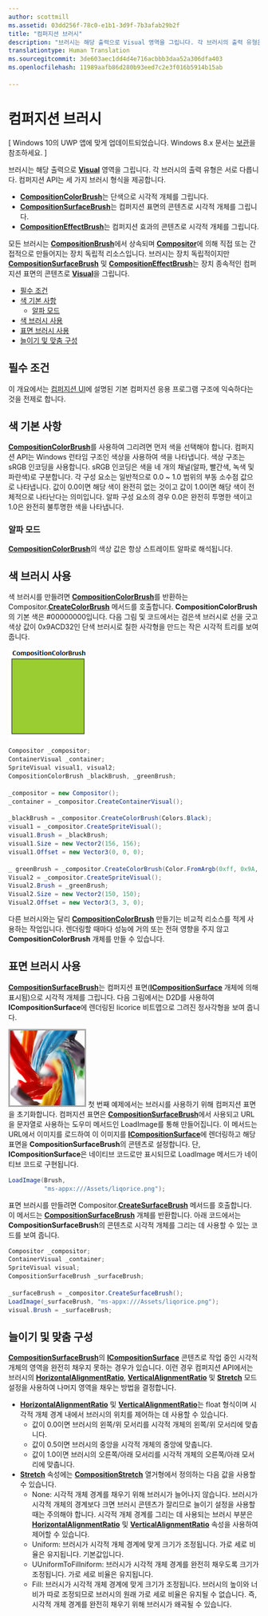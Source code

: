 ```yaml
---
author: scottmill
ms.assetid: 03dd256f-78c0-e1b1-3d9f-7b3afab29b2f
title: "컴퍼지션 브러시"
description: "브러시는 해당 출력으로 Visual 영역을 그립니다. 각 브러시의 출력 유형은 서로 다릅니다."
translationtype: Human Translation
ms.sourcegitcommit: 3de603aec1dd4d4e716acbbb3daa52a306dfa403
ms.openlocfilehash: 11989aafb86d280b93eed7c2e3f016b5914b15ab

---
```

# 컴퍼지션 브러시

\[ Windows 10의 UWP 앱에 맞게 업데이트되었습니다. Windows 8.x 문서는 [보관](http://go.microsoft.com/fwlink/p/?linkid=619132)을 참조하세요. \]

브러시는 해당 출력으로 [**Visual**](https://msdn.microsoft.com/library/windows/apps/Dn706858) 영역을 그립니다. 각 브러시의 출력 유형은 서로 다릅니다. 컴퍼지션 API는 세 가지 브러시 형식을 제공합니다.

-   [**CompositionColorBrush**](https://msdn.microsoft.com/library/windows/apps/Mt589399)는 단색으로 시각적 개체를 그립니다.
-   [**CompositionSurfaceBrush**](https://msdn.microsoft.com/library/windows/apps/Mt589415)는 컴퍼지션 표면의 콘텐츠로 시각적 개체를 그립니다.
-   [**CompositionEffectBrush**](https://msdn.microsoft.com/library/windows/apps/Mt589406)는 컴퍼지션 효과의 콘텐츠로 시각적 개체를 그립니다.

모든 브러시는 [**CompositionBrush**](https://msdn.microsoft.com/library/windows/apps/Mt589398)에서 상속되며 [**Compositor**](https://msdn.microsoft.com/library/windows/apps/Dn706789)에 의해 직접 또는 간접적으로 만들어지는 장치 독립적 리소스입니다. 브러시는 장치 독립적이지만 [**CompositionSurfaceBrush**](https://msdn.microsoft.com/library/windows/apps/Mt589415) 및 [**CompositionEffectBrush**](https://msdn.microsoft.com/library/windows/apps/Mt589406)는 장치 종속적인 컴퍼지션 표면의 콘텐츠로 [**Visual**](https://msdn.microsoft.com/library/windows/apps/Dn706858)을 그립니다.

-   [필수 조건](./composition-brushes.md#prerequisites)
-   [색 기본 사항](./composition-brushes.md#color-basics)
    -   [알파 모드](./composition-brushes.md#alpha-modes)
-   [색 브러시 사용](./composition-brushes.md#using-color-brush)
-   [표면 브러시 사용](./composition-brushes.md#using-surface-brush)
-   [늘이기 및 맞춤 구성](./composition-brushes.md#configuring-stretch-and-alignment)

## 필수 조건

이 개요에서는 [컴퍼지션 UI](visual-layer.md)에 설명된 기본 컴퍼지션 응용 프로그램 구조에 익숙하다는 것을 전제로 합니다.

## 색 기본 사항

[**CompositionColorBrush**](https://msdn.microsoft.com/library/windows/apps/Mt589399)를 사용하여 그리려면 먼저 색을 선택해야 합니다. 컴퍼지션 API는 Windows 런타임 구조인 색상을 사용하여 색을 나타냅니다. 색상 구조는 sRGB 인코딩을 사용합니다. sRGB 인코딩은 색을 네 개의 채널(알파, 빨간색, 녹색 및 파란색)로 구분합니다. 각 구성 요소는 일반적으로 0.0 ~ 1.0 범위의 부동 소수점 값으로 나타냅니다. 값이 0.0이면 해당 색이 완전히 없는 것이고 값이 1.0이면 해당 색이 전체적으로 나타난다는 의미입니다. 알파 구성 요소의 경우 0.0은 완전히 투명한 색이고 1.0은 완전히 불투명한 색을 나타냅니다.

### 알파 모드

[**CompositionColorBrush**](https://msdn.microsoft.com/library/windows/apps/Mt589399)의 색상 값은 항상 스트레이트 알파로 해석됩니다.

## 색 브러시 사용

색 브러시를 만들려면 [**CompositionColorBrush**](https://msdn.microsoft.com/library/windows/apps/Mt589399)를 반환하는 Compositor.[**CreateColorBrush**](https://msdn.microsoft.com/library/windows/apps/windows.ui.composition.compositor.createcolorbrush.aspx) 메서드를 호출합니다. **CompositionColorBrush**의 기본 색은 \#00000000입니다. 다음 그림 및 코드에서는 검은색 브러시로 선을 긋고 색상 값이 0x9ACD32인 단색 브러시로 칠한 사각형을 만드는 작은 시각적 트리를 보여 줍니다.

![CompositionColorBrush](images/composition-compositioncolorbrush.png)
```cs
Compositor _compositor;
ContainerVisual _container;
SpriteVisual visual1, visual2;
CompositionColorBrush _blackBrush, _greenBrush; 

_compositor = new Compositor();
_container = _compositor.CreateContainerVisual();

_blackBrush = _compositor.CreateColorBrush(Colors.Black);
visual1 = _compositor.CreateSpriteVisual();
visual1.Brush = _blackBrush;
visual1.Size = new Vector2(156, 156);
visual1.Offset = new Vector3(0, 0, 0);

_ greenBrush = _compositor.CreateColorBrush(Color.FromArgb(0xff, 0x9A, 0xCD, 0x32));
Visual2 = _compositor.CreateSpriteVisual();
Visual2.Brush = _greenBrush;
Visual2.Size = new Vector2(150, 150);
Visual2.Offset = new Vector3(3, 3, 0);
```

다른 브러시와는 달리 [**CompositionColorBrush**](https://msdn.microsoft.com/library/windows/apps/Mt589399) 만들기는 비교적 리소스를 적게 사용하는 작업입니다. 렌더링할 때마다 성능에 거의 또는 전혀 영향을 주지 않고 **CompositionColorBrush** 개체를 만들 수 있습니다.

## 표면 브러시 사용

[**CompositionSurfaceBrush**](https://msdn.microsoft.com/library/windows/apps/Mt589415)는 컴퍼지션 표면([**ICompositionSurface**](https://msdn.microsoft.com/library/windows/apps/Dn706819) 개체에 의해 표시됨)으로 시각적 개체를 그립니다. 다음 그림에서는 D2D를 사용하여 **ICompositionSurface**에 렌더링된 licorice 비트맵으로 그려진 정사각형을 보여 줍니다.

![CompositionSurfaceBrush](images/composition-compositionsurfacebrush.png) 첫 번째 예제에서는 브러시를 사용하기 위해 컴퍼지션 표면을 초기화합니다. 컴퍼지션 표면은 [**CompositionSurfaceBrush**](https://msdn.microsoft.com/library/windows/apps/Mt589415)에서 사용되고 URL을 문자열로 사용하는 도우미 메서드인 LoadImage를 통해 만들어집니다. 이 메서드는 URL에서 이미지를 로드하여 이 이미지를 [**ICompositionSurface**](https://msdn.microsoft.com/library/windows/apps/Dn706819)에 렌더링하고 해당 표면을 **CompositionSurfaceBrush**의 콘텐츠로 설정합니다. 단, **ICompositionSurface**은 네이티브 코드로만 표시되므로 LoadImage 메서드가 네이티브 코드로 구현됩니다.

```cs
LoadImage(Brush,
          "ms-appx:///Assets/liqorice.png");
```

표면 브러시를 만들려면 Compositor.[**CreateSurfaceBrush**](https://msdn.microsoft.com/library/windows/apps/windows.ui.composition.compositor.createsurfacebrush.aspx) 메서드를 호출합니다. 이 메서드는 [**CompositionSurfaceBrush**](https://msdn.microsoft.com/library/windows/apps/Mt589415) 개체를 반환합니다. 아래 코드에서는 **CompositionSurfaceBrush**의 콘텐츠로 시각적 개체를 그리는 데 사용할 수 있는 코드를 보여 줍니다.

```cs
Compositor _compositor;
ContainerVisual _container;
SpriteVisual visual;
CompositionSurfaceBrush _surfaceBrush;

_surfaceBrush = _compositor.CreateSurfaceBrush();
LoadImage(_surfaceBrush, "ms-appx:///Assets/liqorice.png");
visual.Brush = _surfaceBrush;
```

## 늘이기 및 맞춤 구성

[**CompositionSurfaceBrush**](https://msdn.microsoft.com/library/windows/apps/Mt589415)의 [**ICompositionSurface**](https://msdn.microsoft.com/library/windows/apps/Dn706819) 콘텐츠로 작업 중인 시각적 개체의 영역을 완전히 채우지 못하는 경우가 있습니다. 이런 경우 컴퍼지션 API에서는 브러시의 [**HorizontalAlignmentRatio**](https://msdn.microsoft.com/library/windows/apps/windows.ui.composition.compositionsurfacebrush.horizontalalignmentratio.aspx), [**VerticalAlignmentRatio**](https://msdn.microsoft.com/library/windows/apps/windows.ui.composition.compositionsurfacebrush.verticalalignmentratio) 및 [**Stretch**](https://msdn.microsoft.com/library/windows/apps/windows.ui.composition.compositionsurfacebrush.stretch) 모드 설정을 사용하여 나머지 영역을 채우는 방법을 결정합니다.

-   [**HorizontalAlignmentRatio**](https://msdn.microsoft.com/library/windows/apps/windows.ui.composition.compositionsurfacebrush.horizontalalignmentratio.aspx) 및 [**VerticalAlignmentRatio**](https://msdn.microsoft.com/library/windows/apps/windows.ui.composition.compositionsurfacebrush.verticalalignmentratio)는 float 형식이며 시각적 개체 경계 내에서 브러시의 위치를 제어하는 데 사용할 수 있습니다.
    -   값이 0.0이면 브러시의 왼쪽/위 모서리를 시각적 개체의 왼쪽/위 모서리에 맞춥니다.
    -   값이 0.5이면 브러시의 중앙을 시각적 개체의 중앙에 맞춥니다.
    -   값이 1.0이면 브러시의 오른쪽/아래 모서리를 시각적 개체의 오른쪽/아래 모서리에 맞춥니다.
-   [**Stretch**](https://msdn.microsoft.com/library/windows/apps/windows.ui.composition.compositionsurfacebrush.stretch) 속성에는 [**CompositionStretch**](https://msdn.microsoft.com/library/windows/apps/Dn706786) 열거형에서 정의하는 다음 값을 사용할 수 있습니다.
    -   None: 시각적 개체 경계를 채우기 위해 브러시가 늘어나지 않습니다. 브러시가 시각적 개체의 경계보다 크면 브러시 콘텐츠가 잘리므로 늘이기 설정을 사용할 때는 주의해야 합니다. 시각적 개체 경계를 그리는 데 사용되는 브러시 부분은 [**HorizontalAlignmentRatio**](https://msdn.microsoft.com/library/windows/apps/windows.ui.composition.compositionsurfacebrush.horizontalalignmentratio.aspx) 및 [**VerticalAlignmentRatio**](https://msdn.microsoft.com/library/windows/apps/windows.ui.composition.compositionsurfacebrush.verticalalignmentratio) 속성을 사용하여 제어할 수 있습니다.
    -   Uniform: 브러시가 시각적 개체 경계에 맞게 크기가 조정됩니다. 가로 세로 비율은 유지됩니다. 기본값입니다.
    -   UUniformToFillniform: 브러시가 시각적 개체 경계를 완전히 채우도록 크기가 조정됩니다. 가로 세로 비율은 유지됩니다.
    -   Fill: 브러시가 시각적 개체 경계에 맞게 크기가 조정됩니다. 브러시의 높이와 너비가 따로 조정되므로 브러시의 원래 가로 세로 비율은 유지될 수 없습니다. 즉, 시각적 개체 경계를 완전히 채우기 위해 브러시가 왜곡될 수 있습니다.

 

 







<!--HONumber=Aug16_HO3-->


